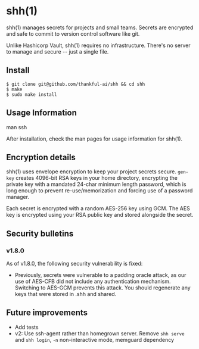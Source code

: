 # shh(1)

shh(1) manages secrets for projects and small teams. Secrets are encrypted and
safe to commit to version control software like git.

Unlike Hashicorp Vault, shh(1) requires no infrastructure. There's no server to
manage and secure -- just a single file.

## Install

```
$ git clone git@github.com/thankful-ai/shh && cd shh
$ make
$ sudo make install
```

## Usage Information

man ssh

After installation, check the man pages for usage information for shh(1).

## Encryption details

shh(1) uses envelope encryption to keep your project secrets secure. `gen-key`
creates 4096-bit RSA keys in your home directory, encrypting the private key
with a mandated 24-char minimum length password, which is long enough to
prevent re-use/memorization and forcing use of a password manager.

Each secret is encrypted with a random AES-256 key using GCM. The AES key is
encrypted using your RSA public key and stored alongside the secret.

## Security bulletins

### v1.8.0

As of v1.8.0, the following security vulnerability is fixed:

- Previously, secrets were vulnerable to a padding oracle attack, as our use of
  AES-CFB did not include any authentication mechanism. Switching to AES-GCM
  prevents this attack. You should regenerate any keys that were stored in .shh
  and shared.

## Future improvements

- Add tests
- v2: Use ssh-agent rather than homegrown server. Remove `shh serve` and `shh
  login`, `-n` non-interactive mode, memguard dependency
